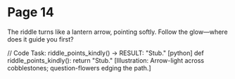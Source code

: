 # Page 14


The riddle turns like a lantern arrow, pointing softly.
Follow the glow—where does it guide you first?

// Code Task: riddle_points_kindly() → RESULT: "Stub."
[python]
def riddle_points_kindly():
    return "Stub."
[Illustration: Arrow-light across cobblestones; question-flowers edging the path.]
